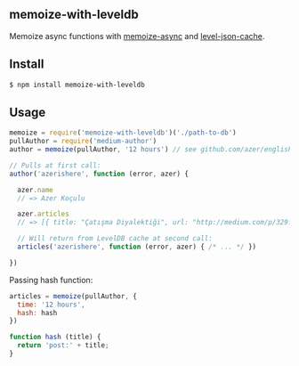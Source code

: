 ## memoize-with-leveldb

Memoize async functions with [memoize-async](http://github.com/azer/memoize-async) and [level-json-cache](http://github.com/azer/level-json-cache).

## Install

```bash
$ npm install memoize-with-leveldb
```

## Usage

```js
memoize = require('memoize-with-leveldb')('./path-to-db')
pullAuthor = require('medium-author')
author = memoize(pullAuthor, '12 hours') // see github.com/azer/english-time for valid time inputs

// Pulls at first call:
author('azerishere', function (error, azer) {

  azer.name
  // => Azer Koçulu

  azer.articles
  // => [{ title: "Çatışma Diyalektiği", url: "http://medium.com/p/329f78bddf89", snippet: "Dünya bir çatışma alanıdır." }, ...]

  // Will return from LevelDB cache at second call:
  articles('azerishere', function (error, azer) { /* ... */ })

})
```

Passing hash function:

```js
articles = memoize(pullAuthor, {
  time: '12 hours',
  hash: hash
})

function hash (title) {
  return 'post:' + title;
}
```
